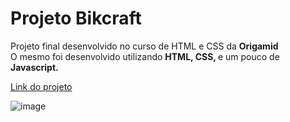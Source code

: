 <h1>Projeto Bikcraft</h1>
<p>Projeto final desenvolvido no curso de HTML e CSS da <b>Origamid</b><br> O mesmo foi desenvolvido utilizando <b>HTML, </b><b>CSS, </b>e um pouco de <b>Javascript.</b></p>

[Link do projeto](https://ambrosio99.github.io/bikcraft-project/)

![image](https://user-images.githubusercontent.com/105453348/207685467-16ffe00b-d81d-44fb-8ba5-b32da469a385.png)

